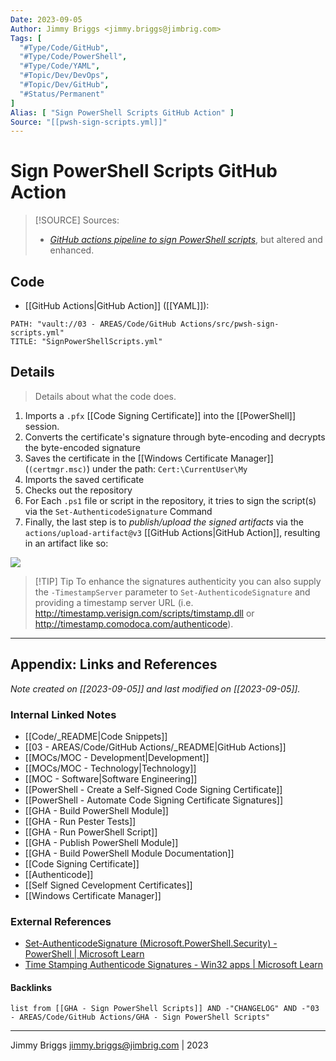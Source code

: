 ```yaml
---
Date: 2023-09-05
Author: Jimmy Briggs <jimmy.briggs@jimbrig.com>
Tags: [
  "#Type/Code/GitHub",
  "#Type/Code/PowerShell",
  "#Type/Code/YAML",
  "#Topic/Dev/DevOps",
  "#Topic/Dev/GitHub",
  "#Status/Permanent"
]
Alias: [ "Sign PowerShell Scripts GitHub Action" ]
Source: "[[pwsh-sign-scripts.yml]]"
---
```


# Sign PowerShell Scripts GitHub Action

> [!SOURCE] Sources:
> - *[GitHub actions pipeline to sign PowerShell scripts](https://gist.github.com/nicolonsky/51338d0a62c88bfd1aba88b9a23eb335#file-signpowershell-yaml)*, but altered and enhanced.

## Code

- [[GitHub Actions|GitHub Action]] ([[YAML]]):

```embed-yaml
PATH: "vault://03 - AREAS/Code/GitHub Actions/src/pwsh-sign-scripts.yml"
TITLE: "SignPowerShellScripts.yml"
```

## Details

> Details about what the code does.

1. Imports a `.pfx` [[Code Signing Certificate]] into the [[PowerShell]] session.
2. Converts the certificate's signature through byte-encoding and decrypts the byte-encoded signature
3. Saves the certificate in the [[Windows Certificate Manager]] (`(certmgr.msc)`) under the path: `Cert:\CurrentUser\My`
4. Imports the saved certificate
5. Checks out the repository
6. For Each `.ps1` file or script in the repository, it tries to sign the script(s) via the `Set-AuthenticodeSignature` Command
7. Finally, the last step is to *publish/upload the signed artifacts* via the `actions/upload-artifact@v3` [[GitHub Actions|GitHub Action]], resulting in an artifact like so:

![](https://i.imgur.com/Dhg7xX7.png)



> [!TIP] Tip
> To enhance the signatures authenticity you can also supply the `-TimestampServer` parameter to `Set-AuthenticodeSignature` and providing a timestamp server URL (i.e. <http://timestamp.verisign.com/scripts/timstamp.dll> or <http://timestamp.comodoca.com/authenticode>).



***

## Appendix: Links and References

*Note created on [[2023-09-05]] and last modified on [[2023-09-05]].*

### Internal Linked Notes

- [[Code/_README|Code Snippets]]
- [[03 - AREAS/Code/GitHub Actions/_README|GitHub Actions]]
- [[MOCs/MOC - Development|Development]]
- [[MOCs/MOC - Technology|Technology]]
- [[MOC - Software|Software Engineering]]
- [[PowerShell - Create a Self-Signed Code Signing Certificate]]
- [[PowerShell - Automate Code Signing Certificate Signatures]]
- [[GHA - Build PowerShell Module]]
- [[GHA - Run Pester Tests]]
- [[GHA - Run PowerShell Script]]
- [[GHA - Publish PowerShell Module]]
- [[GHA - Build PowerShell Module Documentation]]
- [[Code Signing Certificate]]
- [[Authenticode]]
- [[Self Signed Cevelopment Certificates]]
- [[Windows Certificate Manager]]

### External References

- [Set-AuthenticodeSignature (Microsoft.PowerShell.Security) - PowerShell | Microsoft Learn](https://learn.microsoft.com/en-us/powershell/module/microsoft.powershell.security/set-authenticodesignature?view=powershell-7.3&WT.mc_id=ps-gethelp)
- [Time Stamping Authenticode Signatures - Win32 apps | Microsoft Learn](https://learn.microsoft.com/en-us/windows/win32/seccrypto/time-stamping-authenticode-signatures)

#### Backlinks

```dataview
list from [[GHA - Sign PowerShell Scripts]] AND -"CHANGELOG" AND -"03 - AREAS/Code/GitHub Actions/GHA - Sign PowerShell Scripts"
```


***

Jimmy Briggs <jimmy.briggs@jimbrig.com> | 2023

